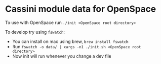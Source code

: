 # Cassini module data for OpenSpace

To use with OpenSpace run `./init <OpenSpace root directory>`

To develop try using `fswatch`:
* You can install on mac using brew, `brew install fswatch`
* Run `fswatch -o data/ | xargs -n1 ./init.sh <OpenSpace root directory>`
* Now init will run whenever you change a dev file